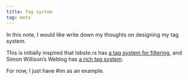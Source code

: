 ```yaml
---
title: Tag system
tag: meta
---
```


In this note, I would like write down my thoughts on designing my tag system.

This is initially inspired that lobste.rs has [a tag system for filtering](https://lobste.rs/filters), and Simon Willison’s Weblog has [a rich tag system](https://simonwillison.net/tags/).

For now, I just have #im as an example.

